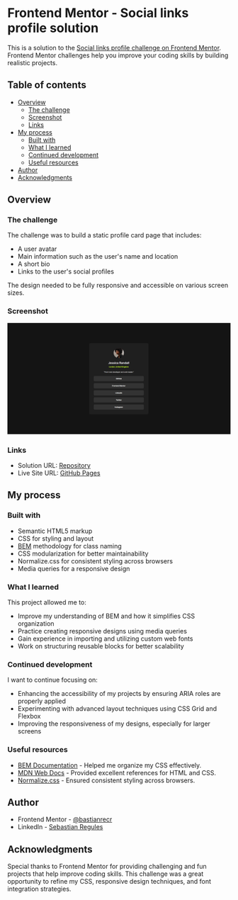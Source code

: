 # Frontend Mentor - Social links profile solution

This is a solution to the [Social links profile challenge on Frontend Mentor](https://www.frontendmentor.io/challenges/social-links-profile-UG32l9m6dQ). Frontend Mentor challenges help you improve your coding skills by building realistic projects.

## Table of contents

- [Overview](#overview)
  - [The challenge](#the-challenge)
  - [Screenshot](#screenshot)
  - [Links](#links)
- [My process](#my-process)
  - [Built with](#built-with)
  - [What I learned](#what-i-learned)
  - [Continued development](#continued-development)
  - [Useful resources](#useful-resources)
- [Author](#author)
- [Acknowledgments](#acknowledgments)

## Overview

### The challenge

The challenge was to build a static profile card page that includes:

- A user avatar
- Main information such as the user's name and location
- A short bio
- Links to the user's social profiles

The design needed to be fully responsive and accessible on various screen sizes.

### Screenshot

![Screenshot of the solution](./assets/images/screenshot.png)

### Links

- Solution URL: [Repository](https://github.com/bastianrecr/social-links-profile-fm)
- Live Site URL: [GitHub Pages](https://bastianrecr.github.io/social-links-profile-fm/)

## My process

### Built with

- Semantic HTML5 markup
- CSS for styling and layout
- [BEM](https://getbem.com/) methodology for class naming
- CSS modularization for better maintainability
- Normalize.css for consistent styling across browsers
- Media queries for a responsive design

### What I learned

This project allowed me to:

- Improve my understanding of BEM and how it simplifies CSS organization
- Practice creating responsive designs using media queries
- Gain experience in importing and utilizing custom web fonts
- Work on structuring reusable blocks for better scalability

### Continued development

I want to continue focusing on:

- Enhancing the accessibility of my projects by ensuring ARIA roles are properly applied
- Experimenting with advanced layout techniques using CSS Grid and Flexbox
- Improving the responsiveness of my designs, especially for larger screens

### Useful resources

- [BEM Documentation](https://getbem.com/) - Helped me organize my CSS effectively.
- [MDN Web Docs](https://developer.mozilla.org/) - Provided excellent references for HTML and CSS.
- [Normalize.css](https://necolas.github.io/normalize.css/) - Ensured consistent styling across browsers.

## Author

- Frontend Mentor - [@bastianrecr](https://www.frontendmentor.io/profile/bastianrecr)
- LinkedIn - [Sebastian Regules](www.linkedin.com/in/sebastian-regules-763b5624b)

## Acknowledgments

Special thanks to Frontend Mentor for providing challenging and fun projects that help improve coding skills. This challenge was a great opportunity to refine my CSS, responsive design techniques, and font integration strategies.

